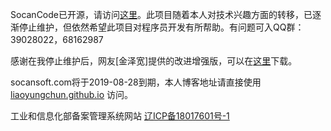 SocanCode已开源，请访问[这里](https://github.com/liaoyungchun/SocanCode7)。此项目随着本人对技术兴趣方面的转移，已逐渐停止维护，但依然希望此项目对程序员开发有所帮助。有问题可入QQ群：39028022，68162987

感谢在我停止维护后，网友[金泽宽]提供的改进增强版，可以在[这里](https://pan.baidu.com/s/1skHMeF7)下载。

socansoft.com将于2019-08-28到期，本人博客地址请直接使用 [liaoyungchun.github.io]( http://liaoyungchun.github.io/) 访问。

工业和信息化部备案管理系统网站 [辽ICP备18017601号-1](http://beian.miit.gov.cn/)

